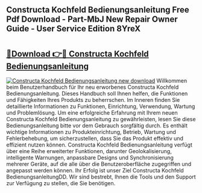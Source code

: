 ## Constructa Kochfeld Bedienungsanleitung Free Pdf Download - Part-MbJ New Repair Owner Guide - User Service Edition 8YreX

# <h2><a href="http://df3pxt.blite.top/?on=Constructa+Kochfeld+Bedienungsanleitung">🔗Download 👉🔴 Constructa Kochfeld Bedienungsanleitung</a></h2>

[![Constructa Kochfeld Bedienungsanleitung new download](https://i.imgur.com/lujVjoI.png)](http://df3pxt.blite.top/?on=Constructa+Kochfeld+Bedienungsanleitung)
Willkommen beim Benutzerhandbuch für Ihr neu erworbenes Constructa Kochfeld Bedienungsanleitung. Dieses Handbuch soll Ihnen helfen, die Funktionen und Fähigkeiten Ihres Produkts zu beherrschen. Im Inneren finden Sie detaillierte Informationen zu Funktionen, Einrichtung, Verwendung, Wartung und Problemlösung. Um eine erfolgreiche Erfahrung mit Ihrem neuen Constructa Kochfeld Bedienungsanleitung zu gewährleisten, lesen Sie diese Bedienungsanleitung bitte vor dem Gebrauch sorgfältig durch. Es enthält wichtige Informationen zu Produkteinrichtung, Betrieb, Wartung und Fehlerbehebung, um sicherzustellen, dass Sie das Produkt effektiv und effizient nutzen können. Constructa Kochfeld Bedienungsanleitung verfügt über eine Reihe erweiterter Funktionen, darunter Geolokalisierung, intelligente Warnungen, anpassbare Designs und Synchronisierung mehrerer Geräte, auf die alle über die Benutzeroberfläche zugegriffen und angepasst werden können. Ihr Erfolg ist unser Ziel Constructa Kochfeld BedienungsanleitungDD. Wir sind bestrebt, Ihnen die Tools und den Support zur Verfügung zu stellen, die Sie benötigen.
